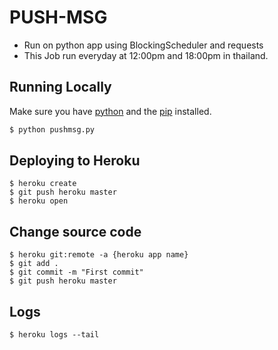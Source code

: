 # PUSH-MSG
- Run on python app using BlockingScheduler and requests
- This Job run everyday at 12:00pm and 18:00pm in thailand.

## Running Locally
Make sure you have [python](https://www.python.org) and the [pip](https://pip.pypa.io/en/stable/installing/) installed.

```sh
$ python pushmsg.py
```

## Deploying to Heroku
```
$ heroku create
$ git push heroku master
$ heroku open
```

## Change source code
```
$ heroku git:remote -a {heroku app name}
$ git add .
$ git commit -m "First commit"
$ git push heroku master
```

## Logs
```
$ heroku logs --tail
```